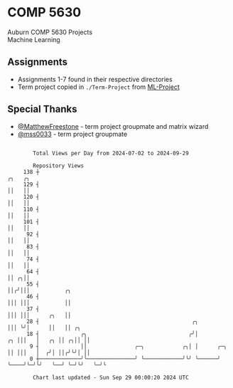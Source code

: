 # COMP 5630
Auburn COMP 5630 Projects  
Machine Learning

## Assignments
- Assignments 1-7 found in their respective directories
- Term project copied in `./Term-Project` from [ML-Project](https://github.com/wumphlett/ML-Project)

## Special Thanks
- [@MatthewFreestone](https://github.com/MatthewFreestone) - term project groupmate and matrix wizard
- [@mss0033](https://github.com/mss0033) - term project groupmate

```

        Total Views per Day from 2024-07-02 to 2024-09-29

        Repository Views
     138 ┼                                                                  ╭╮   ╭╮
     129 ┤                                                                  ││   ││
     120 ┤                                                                  ││   ││
     110 ┤                                                                  ││   ││
     101 ┤                                                                  ││   ││
      92 ┤                                                                  ││   ││
      83 ┤                                                                  ││   ││
      74 ┤                                                                  ││   ││
      64 ┤                                                                  ││ ╭╮││
      55 ┤                                                                  ││╭╯│││           ╭╮
      46 ┤                                                                  │││ │││           ││
      37 ┤                                                                  │││ │││      ╭╮   ││
      28 ┤                                                ╭╮                │││ ╰╯│      ││   ││ ╭╮
      18 ┤             ╭╮                                ╭╯│             ╭╮ │││   │   ╭╮ ││ ╭╮││ ││
       9 ┤             ││               ╭─╮            ╭╮│ │      ╭─╮    ││ │││   │  ╭╯│ ││╭╯╰╯│ ││
       0 ┼─────────────╯╰───────────────╯ ╰────────────╯╰╯ ╰──────╯ ╰────╯╰─╯╰╯   ╰──╯ ╰─╯╰╯   ╰─╯╰

        Chart last updated - Sun Sep 29 00:00:20 2024 UTC
        
```

